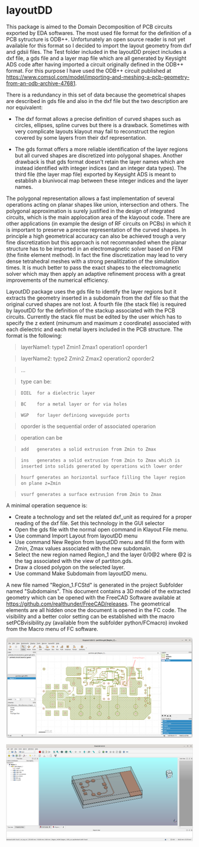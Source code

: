 
# layoutDD

This package is aimed to the Domain Decomposition of PCB circuits exported by EDA softwares.
The most used file format for the definition of a PCB sytructure is ODB++. Unfortunately an open source reader 
is not yet available for this format so I decided to import the layout geometry from dxf and gdsii files.
The Test folder included in the layoutDD project includes a dxf file, a gds file and a layer map file which are all 
generated by Keysight ADS code after having imported a circuit originally defined in the ODB++ format. 
For this purpose I have used the ODB++ circuit published at
https://www.comsol.com/model/importing-and-meshing-a-pcb-geometry-from-an-odb-archive-47681.

There is a redundancy in this set of data because the geometrical shapes are described in gds file and also in the dxf file but the two description are nor equivalent:

* The dxf format allows a precise definition of curved shapes such as circles, ellipses, spline curves but there is a drawback. Sometimes with very complicate layouts klayout may fail to reconstruct the region covered by some layers from their dxf representation.

* The gds format offers a more reliable identification of the layer regions but all curved shapes are discretized into polygonal shapes. Another drawback is that gds format doesn't retain the layer names which are instead identified with integer indices (and an integer data types). The third file (the layer map file) exported by Keysight ADS is meant to establish a biunivocal map between these integer indices and the layer names.

The polygonal representation allows a fast implementation of several operations acting on planar shapes like union, intersection and others. The polygonal approximation is surely justified in the design of integrated circuits, which is the main applocation area of the klayoout code. There are other applications (in example the design of RF circuits on PCBs) in which it is important to preserve a precise representation of the curved shapes. In principle a high geometrical accuracy can also be achieved trough a very fine discretization but this approach is not recommanded when the planar structure has to be imported in an electromagnetic solver based on FEM (the finite element method). In fact the fine discretization may lead to very dense tetrahedral meshes with a strong penalitization of the simulation times. It is much better to pass the exact shapes to the electromagnetic solver which may then apply an adaptive refinement process with a great improvements of the numerical efficiency.


LayoutDD package uses the gds file to identify the layer regions but it extracts the geometry inserted in a subdomain from the dxf file so that the original curved shapes are not lost.
A fourth file (the stack file) is required by layoutDD for the definition of the stackup associated with the PCB circuits.
Currently the stack file must be edited by the user which has to specify the z extent (minumum and maximum z coordinate) associated with each
dielectric and each metal layers included in the PCB structure. The format is the following:


>   layerName1: type1 Zmin1 Zmax1 operation1 oporder1

>   layerName2: type2 Zmin2 Zmax2 operation2 oporder2

>   ...

> type can be:

>     DIEL  for a dielectric layer

> 	  BC    for a metal layer or for via holes

> 	  WGP   for layer definiong waveguide ports

> oporder is the sequential order of associated operarion

> operation can be

>     add   generates a solid extrusion from Zmin to Zmax

> 	  ins   generates a solid extrusion from Zmin to Zmax which is inserted into solids generated by operations with lower order

> 	  hsurf generates an horizontal surface filling the layer region on plane z=Zmin

>     vsurf generates a surface extrusion from Zmin to Zmax


A minimal operation sequence is:

  * Create a technology and set the related dxf_unit as required for a proper reading of the dxf file. Set this technology in the GUI selector
  * Open the gds file with the normal open command in Klayout File menu.
  * Use command Import Layout from layoutDD menu
  * Use command New Region from layoutDD menu and fill the form with Zmin, Zmax values associated with the new subdomain.
  * Select the new region named Region_1 and the layer 0/0@2 where @2 is the tag associated with the view of partiton.gds. 
  * Draw a closed polygon on the selected layer.
  * Use command Make Subdomain from layoutDD menu.
  
  A new file named "Region_1.FCStd" is generated in the project Subfolder named "Subdomains".
  This document contains a 3D model of the extracted geometry which can be opened with the FreeCAD Software available at https://github.com/realthunder/FreeCAD/releases.
  The geometrical elements are all hidden once the document is opened in the FC code. 
  The visibility and a better color setting can be established with the macro setPCBvisibility.py (available from the subfolder python/FCmacro) 
  invoked from the Macro menu of FC software.

![Alt text](https://github.com/wsteffe/layoutDD/blob/master/Test/klayout_view.png "Imported circuit")


![Alt text](https://github.com/wsteffe/layoutDD/blob/master/Test/FC_view.png "3D model extracted from Region_1")


